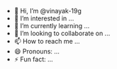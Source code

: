 - 👋 Hi, I’m @vinayak-19g
- 👀 I’m interested in ...
- 🌱 I’m currently learning ...
- 💞️ I’m looking to collaborate on ...
- 📫 How to reach me ...
- 😄 Pronouns: ...
- ⚡ Fun fact: ...

<!---
vinayak-19g/vinayak-19g is a ✨ special ✨ repository because its `README.md` (this file) appears on your GitHub profile.
You can click the Preview link to take a look at your changes.
--->
